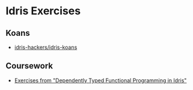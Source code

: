 # Idris Exercises
## Koans
- [idris-hackers/idris-koans](https://github.com/idris-hackers/idris-koans)

## Coursework
- [Exercises from "Dependently Typed Functional Programming in Idris"](http://eb.host.cs.st-andrews.ac.uk/Idris/exercises.pdf)
